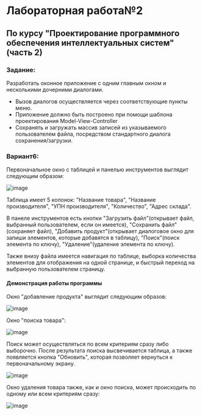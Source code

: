 # Лабораторная работа№2 #

## По курсу "Проектирование программного обеспечения интеллектуальных систем"(часть 2)

### Задание:

Разработать оконное приложение с одним главным окном и несколькими дочерними диалогами.
- Вызов диалогов осуществляется через соответствующие пункты меню.
- Приложение должно быть построено при помощи шаблона проектирования Model-View-Controller
- Сохранять и загружать массив записей из указываемого пользователем файла, посредством стандартного диалога сохранения/загрузки. 

### Вариант6:

Первоначальное окно с таблицей и панелью инструментов выглядит следующим образом:

![image](https://github.com/kvetkod/bsuir/assets/115100299/0ac5314e-938f-4201-9e57-f1da7b689d3c)

Таблица имеет 5 колонок: "Название товара", "Название производителя", "УПН производителя", "Количество", "Адрес склада".

В панеле инструментов есть кнопки "Загрузить файл"(открывает файл, выбранный пользователем, если он имеется), "Сохранить файл"(сохраняет файл), "Добавить продукт"(открывает диалоговое окно для запиши элементов, которые добавятся в таблицу), "Поиск"(поиск элемента по ключу), "Удаление"(удаление элемента по ключу).

Также внизу файла имеется навигация по таблице, выборка количества элементов для отображения на одной странице, и быстрый переход на выбранную пользователем страницу.

#### Демонстрация работы программы

Окно "добавление продукта" выглядит следующим образов:

![image](https://github.com/kvetkod/bsuir/assets/115100299/af3dff50-650c-4633-b965-e3740ee96898)


Окно "поиска товара":

![image](https://github.com/kvetkod/bsuir/assets/115100299/7e205e52-0ed6-485c-82fe-7337bc796ead)


Поиск может осуществляться по всем критериям сразу либо выборочно. После результата поиска высвечивается таблица, а также появляется кнопка "Обновить", которая позволяет вернуться к первоначальному экрану.

![image](https://github.com/kvetkod/bsuir/assets/115100299/84c4727e-5a27-42c7-8727-411a4dce1545)



Окно удаления товара также, как и окно поиска, может происходить по одному или всем критериям сразу:

![image](https://github.com/kvetkod/bsuir/assets/115100299/9114e519-2180-41e4-a23e-1e60f1d12bfd)











